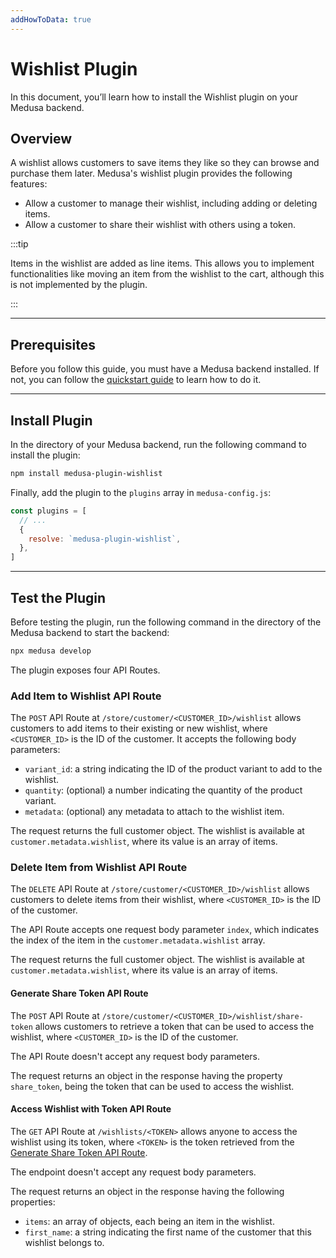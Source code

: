 ```yaml
---
addHowToData: true
---
```


# Wishlist Plugin

In this document, you’ll learn how to install the Wishlist plugin on your Medusa backend.

## Overview

A wishlist allows customers to save items they like so they can browse and purchase them later. Medusa's wishlist plugin provides the following features:

- Allow a customer to manage their wishlist, including adding or deleting items.
- Allow a customer to share their wishlist with others using a token.

:::tip

Items in the wishlist are added as line items. This allows you to implement functionalities like moving an item from the wishlist to the cart, although this is not implemented by the plugin.

:::

---

## Prerequisites

Before you follow this guide, you must have a Medusa backend installed. If not, you can follow the [quickstart guide](../../create-medusa-app.mdx) to learn how to do it.

---

## Install Plugin

In the directory of your Medusa backend, run the following command to install the plugin:

```bash npm2yarn
npm install medusa-plugin-wishlist
```

Finally, add the plugin to the `plugins` array in `medusa-config.js`:

```js title=medusa-config.js
const plugins = [
  // ...
  {
    resolve: `medusa-plugin-wishlist`,
  },
]
```

---

## Test the Plugin

Before testing the plugin, run the following command in the directory of the Medusa backend to start the backend:

```bash
npx medusa develop
```

The plugin exposes four API Routes.

### Add Item to Wishlist API Route

The `POST` API Route at `/store/customer/<CUSTOMER_ID>/wishlist` allows customers to add items to their existing or new wishlist, where `<CUSTOMER_ID>` is the ID of the customer. It accepts the following body parameters:

- `variant_id`: a string indicating the ID of the product variant to add to the wishlist.
- `quantity`: (optional) a number indicating the quantity of the product variant.
- `metadata`: (optional) any metadata to attach to the wishlist item.

The request returns the full customer object. The wishlist is available at `customer.metadata.wishlist`, where its value is an array of items.

### Delete Item from Wishlist API Route

The `DELETE` API Route at `/store/customer/<CUSTOMER_ID>/wishlist` allows customers to delete items from their wishlist, where `<CUSTOMER_ID>` is the ID of the customer.

The API Route accepts one request body parameter `index`, which indicates the index of the item in the `customer.metadata.wishlist` array.

The request returns the full customer object. The wishlist is available at `customer.metadata.wishlist`, where its value is an array of items.

#### Generate Share Token API Route

The `POST` API Route at `/store/customer/<CUSTOMER_ID>/wishlist/share-token` allows customers to retrieve a token that can be used to access the wishlist, where `<CUSTOMER_ID>` is the ID of the customer.

The API Route doesn't accept any request body parameters.

The request returns an object in the response having the property `share_token`, being the token that can be used to access the wishlist.

#### Access Wishlist with Token API Route

The `GET` API Route at `/wishlists/<TOKEN>` allows anyone to access the wishlist using its token, where `<TOKEN>` is the token retrieved from the [Generate Share Token API Route](#generate-share-token-api-token).

The endpoint doesn't accept any request body parameters.

The request returns an object in the response having the following properties:

- `items`: an array of objects, each being an item in the wishlist.
- `first_name`: a string indicating the first name of the customer that this wishlist belongs to.
